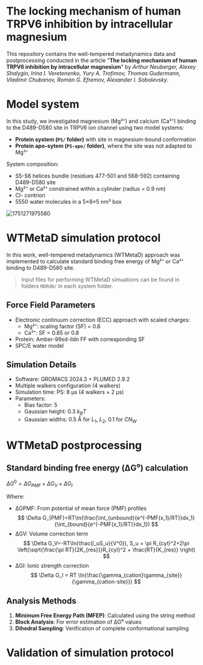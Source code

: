 # The locking ****mechanism**** of human TRPV6 **inhibition by intracellular magnesium**

This repository contains the well-tempered metadynamics data and postprocessing conducted in the article "**The locking mechanism of human TRPV6 inhibition by intracellular magnesium**" by *Arthur Neuberger, Alexey Shalygin, Irina I. Veretenenko, Yury A. Trofimov, Thomas Gudermann, Vladimir Chubanov, Roman G. Efremov, Alexander I. Sobolevsky*.

# Model system

In this study, we investigated magnesium (Mg²⁺) and calcium (Ca²⁺) binding to the D489-D580 site in TRPV6 ion channel using two model systems:

* **Protein system (`PS/` folder)** with site in magnesium-bound conformation
* **Protein apo-sytem (`PS-apo/` folder)**, where the site was not adapted to Mg²⁺

System composition: 

* S5-S6 helices bundle (residues 477-501 and 568-592) containing D489-D580 site
* Mg²⁺ or Ca²⁺ constrained within a cylinder (radius = 0.9 nm)
* Cl- contrion
* 5550 water molecules in a 5×8×5 nm³ box

![1751271975580](https://vscode-remote+ssh-002dremote-002bkate.vscode-resource.vscode-cdn.net/home/veretenenko/TRPV6-Mg/TRPV6-MG/IMAGES/README/PS-system.png)

# WTMetaD simulation protocol

In this work, well-tempered metadynamics (WTMetaD) approach was implemented to calculate standard binding free energy of Mg²⁺ or Ca²⁺ binding to D489-D580 site. 

> Input files for performing WTMetaD simuations can be found in folders `MDRUN/` in each system folder. 

## Force Field Parameters

* Electronic continuum correction (ECC) approach with scaled charges:
  * Mg²⁺: scaling factor (SF) = 0.8
  * Ca²⁺: SF = 0.85 or 0.8
* Protein: Amber-99sd-ildn FF with corresponding SF
* SPC/E water model

## Simulation Details

- Software: GROMACS 2024.3 + PLUMED 2.9.2
- Multiple walkers configuration (4 walkers)
- Simulation time: PS: 8 μs (4 walkers × 2 μs)
- Parameters:
  - Bias factor: 5
  - Gaussian height: 0.3 $k_BT$
  - Gaussian widths: 0.5 Å for $L_1$, $L_2$, 0.1 for $CN_W$

# WTMetaD postprocessing


## Standard binding free energy (ΔG⁰) calculation

$\Delta G^0 = \Delta G_{PMF} + \Delta G_{V} + \Delta G_I$

Where:

- ΔGPMF: From potential of mean force (PMF) profiles
  $$
  \Delta G_{PMF}=RT\ln(\frac{\int_{unbound}{e^{-PMF(x_1)/RT}}dx_1}{\int_{bound}{e^{-PMF(x_1)/RT}}dx_1})
  $$
- ΔGV: Volume correction term
  $$
  \Delta G_V=-RT\ln(\frac{l_uS_u}{V^0}), S_u = \pi R_{cyl}^2+2\pi \left(\sqrt{\frac{\pi RT}{2K_{res}}}R_{cyl}^2 + \frac{RT}{K_{res}} \right)
  $$
- ΔGI: Ionic strength correction
  $$
  \Delta G_I = RT \ln{\frac{\gamma_{cation}\gamma_{site}}{\gamma_{cation-site}}}
  $$

## Analysis Methods

1. **Minimum Free Energy Path (MFEP)**: Calculated using the string method
2. **Block Analysis**: For error estimation of ΔG⁰ values
3. **Dihedral Sampling**: Verification of complete conformational sampling


# Validation of simulation protocol
